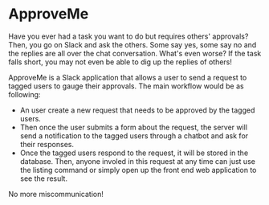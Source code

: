 # ApproveMe
      
Have you ever had a task you want to do but requires others' approvals? Then, you go on Slack and ask the others. Some say yes, some say no and the replies are all over the chat conversation. What's even worse? If the task falls short, you may not even be able to dig up the replies of others!
     
ApproveMe is a Slack application that allows a user to send a request to tagged users to gauge their approvals. The main workflow would be as following:
* An user create a new request that needs to be approved by the tagged users.
* Then once the user submits a form about the request, the server will send a notification to the tagged users through a chatbot and ask for their responses.
* Once the tagged users respond to the request, it will be stored in the database. Then, anyone involed in this request at any time can just use the listing command or simply open up the front end web application to see the result.

No more miscommunication!
